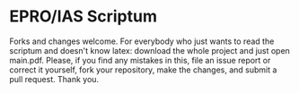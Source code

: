# EPRO/IAS Scriptum
Forks and changes welcome. For everybody who just wants to read the scriptum and doesn't know latex: download the whole project and just open main.pdf.
Please, if you find any mistakes in this, file an issue report or correct it yourself, fork your repository, make the changes, and submit a pull request. Thank you.
